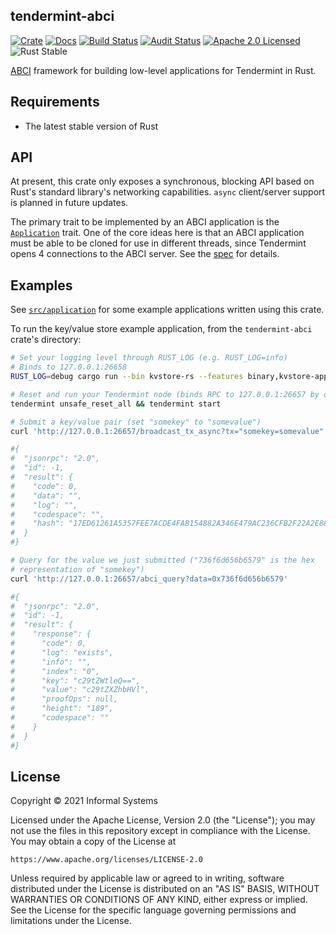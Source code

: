 ## tendermint-abci

[![Crate][crate-image]][crate-link]
[![Docs][docs-image]][docs-link]
[![Build Status][build-image]][build-link]
[![Audit Status][audit-image]][audit-link]
[![Apache 2.0 Licensed][license-image]][license-link]
![Rust Stable][rustc-image]

[ABCI] framework for building low-level applications for Tendermint in Rust.

## Requirements

- The latest stable version of Rust

## API

At present, this crate only exposes a synchronous, blocking API based on Rust's
standard library's networking capabilities. `async` client/server support is
planned in future updates.

The primary trait to be implemented by an ABCI application is the
[`Application`] trait. One of the core ideas here is that an ABCI application
must be able to be cloned for use in different threads, since Tendermint opens
4 connections to the ABCI server. See the [spec][tendermint-abci-spec] for
details.

## Examples

See [`src/application`](./src/application/) for some example applications
written using this crate.

To run the key/value store example application, from the `tendermint-abci`
crate's directory:

```bash
# Set your logging level through RUST_LOG (e.g. RUST_LOG=info)
# Binds to 127.0.0.1:26658
RUST_LOG=debug cargo run --bin kvstore-rs --features binary,kvstore-app

# Reset and run your Tendermint node (binds RPC to 127.0.0.1:26657 by default)
tendermint unsafe_reset_all && tendermint start

# Submit a key/value pair (set "somekey" to "somevalue")
curl 'http://127.0.0.1:26657/broadcast_tx_async?tx="somekey=somevalue"'

#{
#  "jsonrpc": "2.0",
#  "id": -1,
#  "result": {
#    "code": 0,
#    "data": "",
#    "log": "",
#    "codespace": "",
#    "hash": "17ED61261A5357FEE7ACDE4FAB154882A346E479AC236CFB2F22A2E8870A9C3D"
#  }
#}

# Query for the value we just submitted ("736f6d656b6579" is the hex
# representation of "somekey")
curl 'http://127.0.0.1:26657/abci_query?data=0x736f6d656b6579'

#{
#  "jsonrpc": "2.0",
#  "id": -1,
#  "result": {
#    "response": {
#      "code": 0,
#      "log": "exists",
#      "info": "",
#      "index": "0",
#      "key": "c29tZWtleQ==",
#      "value": "c29tZXZhbHVl",
#      "proofOps": null,
#      "height": "189",
#      "codespace": ""
#    }
#  }
#}
```

## License

Copyright © 2021 Informal Systems

Licensed under the Apache License, Version 2.0 (the "License");
you may not use the files in this repository except in compliance with the License.
You may obtain a copy of the License at

    https://www.apache.org/licenses/LICENSE-2.0

Unless required by applicable law or agreed to in writing, software
distributed under the License is distributed on an "AS IS" BASIS,
WITHOUT WARRANTIES OR CONDITIONS OF ANY KIND, either express or implied.
See the License for the specific language governing permissions and
limitations under the License.

[//]: # (badges)

[crate-image]: https://img.shields.io/crates/v/tendermint-abci.svg
[crate-link]: https://crates.io/crates/tendermint-abci
[docs-image]: https://docs.rs/tendermint-abci/badge.svg
[docs-link]: https://docs.rs/tendermint-abci/
[build-image]: https://github.com/informalsystems/tendermint-rs/workflows/Rust/badge.svg
[build-link]: https://github.com/informalsystems/tendermint-rs/actions?query=workflow%3ARust
[audit-image]: https://github.com/informalsystems/tendermint-rs/workflows/Audit-Check/badge.svg
[audit-link]: https://github.com/informalsystems/tendermint-rs/actions?query=workflow%3AAudit-Check
[license-image]: https://img.shields.io/badge/license-Apache2.0-blue.svg
[license-link]: https://github.com/informalsystems/tendermint-rs/blob/main/LICENSE
[rustc-image]: https://img.shields.io/badge/rustc-stable-blue.svg

[//]: # (general links)

[ABCI]: https://github.com/tendermint/tendermint/tree/v0.34.x/spec/abci/
[`Application`]: ./src/application.rs
[tendermint-abci-spec]: https://github.com/tendermint/spec/blob/master/spec/abci/abci.md
